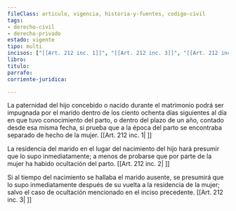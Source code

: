 ```yaml
---
fileClass: articulo, vigencia, historia-y-fuentes, codigo-civil
tags:
- derecho-civil
- derecho-privado
estado: vigente
tipo: multi
incisos: ["[[Art. 212 inc. 1]]", "[[Art. 212 inc. 3]]", "[[Art. 212 inc. 2]]"]
libro:
titulo:
parrafo:
corriente-juridica:

---
```

La paternidad del hijo concebido o nacido durante el matrimonio podrá ser impugnada por el marido dentro de los ciento ochenta días siguientes al día en que tuvo conocimiento del parto, o dentro del plazo de un año, contado desde esa misma fecha, si prueba que a la época del parto se encontraba separado de hecho de la mujer. [[Art. 212 inc. 1| ]]

La residencia del marido en el lugar del nacimiento del hijo hará presumir que lo supo inmediatamente; a menos de probarse que por parte de la mujer ha habido ocultación del parto. [[Art. 212 inc. 2| ]]

Si al tiempo del nacimiento se hallaba el marido ausente, se presumirá que lo supo inmediatamente después de su vuelta a la residencia de la mujer; salvo el caso de ocultación mencionado en el inciso precedente. [[Art. 212 inc. 3| ]]